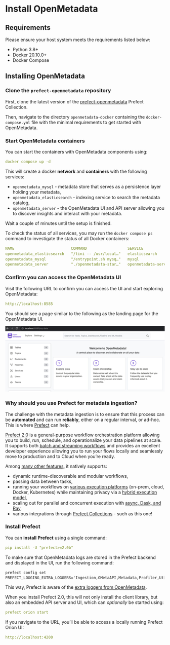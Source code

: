 # Install OpenMetadata

## Requirements

Please ensure your host system meets the requirements listed below:

- Python 3.8+
- Docker 20.10.0+
- Docker Compose

## Installing OpenMetadata

### Clone the ``prefect-openmetadata`` repository

First, clone the latest version of the [prefect-openmetadata](https://github.com/PrefectHQ/prefect-openmetadata) Prefect Collection. 

Then, navigate to the directory ``openmetadata-docker`` containing the `docker-compose.yml` file with the minimal requirements to get started with OpenMetadata.


### Start OpenMetadata containers
You can start the containers with OpenMetadata components using:

```yaml
docker compose up -d
```

This will create a docker **network** and **containers** with the following services:

- `openmetadata_mysql` - metadata store that serves as a persistence layer holding your metadata,
- `openmetadata_elasticsearch` - indexing service to search the metadata catalog,
- `openmetadata_server` - the OpenMetadata UI and API server allowing you to discover insights and interact with your metadata.

Wait a couple of minutes until the setup is finished.

To check the status of all services, you may run the `docker compose ps` command to investigate the status of all Docker containers:

```yaml
NAME                         COMMAND                  SERVICE               STATUS              PORTS
openmetadata_elasticsearch   "/tini -- /usr/local…"   elasticsearch         running             0.0.0.0:9200->9200/tcp, 0.0.0.0:9300->9300/tcp
openmetadata_mysql           "/entrypoint.sh mysq…"   mysql                 running (healthy)   33060-33061/tcp
openmetadata_server          "./openmetadata-star…"   openmetadata-server   running             0.0.0.0:8585->8585/tcp
```

### Confirm you can access the OpenMetadata UI

Visit the following URL to confirm you can access the UI and start exploring OpenMetadata:

```yaml
http://localhost:8585
```

You should see a page similar to the following as the landing page for the OpenMetadata UI.

![](assets/ui2.jpeg)


### Why should you use Prefect for metadata ingestion?

The challenge with the metadata ingestion is to ensure that this process can be **automated** and can run **reliably**, either on a regular interval, or ad-hoc. This is where [Prefect](http://prefect.io/) can help.

[Prefect 2.0](https://www.prefect.io/blog/introducing-prefect-2-0/) is a general-purpose workflow orchestration platform allowing you to build, run, schedule, and operationalize your data pipelines at scale. It supports both [batch and streaming workflows](https://discourse.prefect.io/t/how-to-use-prefect-2-0-for-streaming-and-event-driven-use-cases/1000) and provides an excellent developer experience allowing you to run your flows locally and seamlessly move to production and to Cloud when you’re ready.

Among [many other features](https://www.prefect.io/opensource/v2/), it natively supports:

- dynamic runtime-discoverable and modular workflows,
- passing data between tasks,
- running your workflows on [various execution platforms](https://orion-docs.prefect.io/concepts/flow-runners/) (on-prem, cloud, Docker, Kubernetes) while maintaining privacy via a [hybrid execution model](https://www.prefect.io/why-prefect/hybrid-model/),
- scaling out for parallel and concurrent execution with [async, Dask, and Ray](https://orion-docs.prefect.io/concepts/task-runners/),
- various integrations through [Prefect Collections](https://orion-docs.prefect.io/collections/overview/) - such as this one!

### Install Prefect 

You can **install** **Prefect** using a single command:

```yaml
pip install -U "prefect>=2.0b"
```

To make sure that OpenMetadata logs are stored in the Prefect backend and displayed in the UI, run the following command:
```shell
prefect config set PREFECT_LOGGING_EXTRA_LOGGERS='Ingestion,OMetaAPI,Metadata,Profiler,Utils'
```

This way, Prefect is aware of the [extra loggers from OpenMetadata](https://discourse.prefect.io/t/how-to-add-extra-loggers-to-prefect-2-0/1040).


When you install Prefect 2.0, this will not only install the client library, but also an embedded API server and UI, which can *optionally* be started using:

```yaml
prefect orion start
```

If you navigate to the URL, you’ll be able to access a locally running Prefect Orion UI:

```yaml
http://localhost:4200
```
